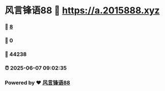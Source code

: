 # 风言锋语88 :link: https://a.2015888.xyz 
### :page_facing_up: [8](https://a.2015888.xyz/tag.html) 
### :speech_balloon: 0 
### :hibiscus: 44238 
### :alarm_clock: 2025-06-07 09:02:35 
### Powered by :heart: [风言锋语88](https://2015888.xyz/wo)
